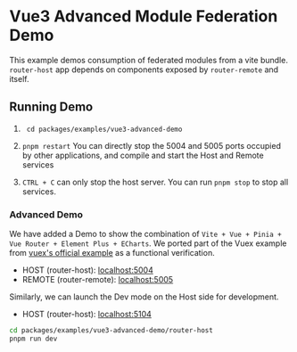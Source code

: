 # Vue3 Advanced Module Federation Demo

This example demos consumption of federated modules from a vite bundle. `router-host` app depends on components exposed by `router-remote` and itself.

## Running Demo

1. ``` cd packages/examples/vue3-advanced-demo```

2. ```pnpm restart``` You can directly stop the 5004 and 5005 ports occupied by other applications, and compile and start the Host and Remote services

3. `CTRL + C` can only stop the host server. You can run `pnpm stop` to stop all services.

### Advanced Demo
We have added a Demo to show the combination of `Vite + Vue + Pinia + Vue Router + Element Plus + ECharts`.
We ported part of the Vuex example from [vuex's official example](https://github.com/vuejs/vuex/tree/4.0/examples/classic/shopping-cart) as a functional verification.

- HOST (router-host): [localhost:5004](http://localhost:5004/)
- REMOTE (router-remote): [localhost:5005](http://localhost:5005/)

Similarly, we can launch the Dev mode on the Host side for development.
- HOST (router-host): [localhost:5104](http://localhost:5104/)
```bash
cd packages/examples/vue3-advanced-demo/router-host
pnpm run dev
```
